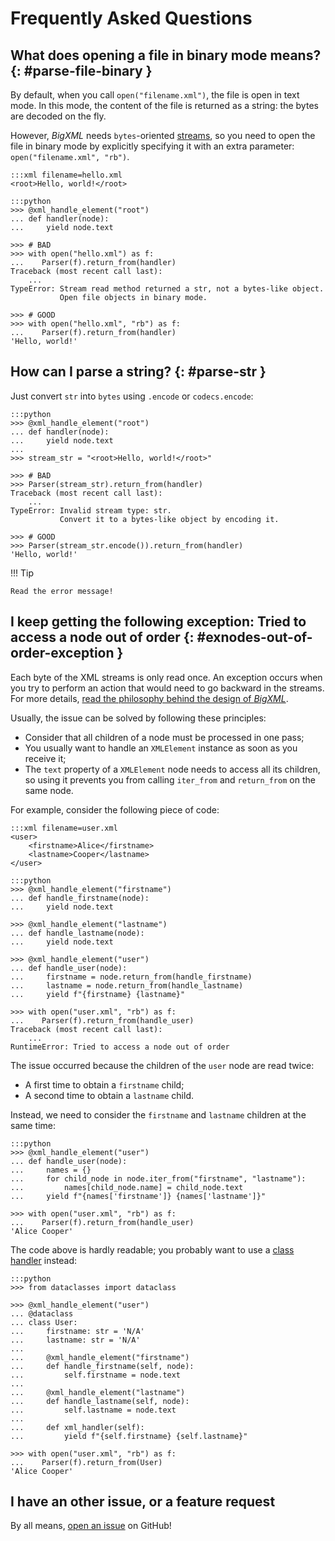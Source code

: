 # Frequently Asked Questions

## What does opening a file in binary mode means? {: #parse-file-binary }

By default, when you call `open("filename.xml")`, the file is open in text mode. In this
mode, the content of the file is returned as a string: the bytes are decoded on the fly.

However, _BigXML_ needs `bytes`-oriented [streams](streams.md), so you need to open the
file in binary mode by explicitly specifying it with an extra parameter:
`open("filename.xml", "rb")`.

    :::xml filename=hello.xml
    <root>Hello, world!</root>

<!---->

    :::python
    >>> @xml_handle_element("root")
    ... def handler(node):
    ...     yield node.text

    >>> # BAD
    >>> with open("hello.xml") as f:
    ...    Parser(f).return_from(handler)
    Traceback (most recent call last):
        ...
    TypeError: Stream read method returned a str, not a bytes-like object.
               Open file objects in binary mode.

    >>> # GOOD
    >>> with open("hello.xml", "rb") as f:
    ...    Parser(f).return_from(handler)
    'Hello, world!'

## How can I parse a string? {: #parse-str }

Just convert `str` into `bytes` using `.encode` or `codecs.encode`:

    :::python
    >>> @xml_handle_element("root")
    ... def handler(node):
    ...     yield node.text
    ...
    >>> stream_str = "<root>Hello, world!</root>"

    >>> # BAD
    >>> Parser(stream_str).return_from(handler)
    Traceback (most recent call last):
        ...
    TypeError: Invalid stream type: str.
               Convert it to a bytes-like object by encoding it.

    >>> # GOOD
    >>> Parser(stream_str.encode()).return_from(handler)
    'Hello, world!'

!!! Tip

    Read the error message!

## I keep getting the following exception: Tried to access a node out of order {: #exnodes-out-of-order-exception }

Each byte of the XML streams is only read once. An exception occurs when you try to
perform an action that would need to go backward in the streams. For more details,
[read the philosophy behind the design of _BigXML_](index.md#philosophy).

Usually, the issue can be solved by following these principles:

- Consider that all children of a node must be processed in one pass;
- You usually want to handle an `XMLElement` instance as soon as you receive it;
- The `text` property of a `XMLElement` node needs to access all its children, so using
  it prevents you from calling `iter_from` and `return_from` on the same node.

For example, consider the following piece of code:

    :::xml filename=user.xml
    <user>
        <firstname>Alice</firstname>
        <lastname>Cooper</lastname>
    </user>

<!---->

    :::python
    >>> @xml_handle_element("firstname")
    ... def handle_firstname(node):
    ...     yield node.text

    >>> @xml_handle_element("lastname")
    ... def handle_lastname(node):
    ...     yield node.text

    >>> @xml_handle_element("user")
    ... def handle_user(node):
    ...     firstname = node.return_from(handle_firstname)
    ...     lastname = node.return_from(handle_lastname)
    ...     yield f"{firstname} {lastname}"

    >>> with open("user.xml", "rb") as f:
    ...    Parser(f).return_from(handle_user)
    Traceback (most recent call last):
        ...
    RuntimeError: Tried to access a node out of order

The issue occurred because the children of the `user` node are read twice:

- A first time to obtain a `firstname` child;
- A second time to obtain a `lastname` child.

Instead, we need to consider the `firstname` and `lastname` children at the same time:

    :::python
    >>> @xml_handle_element("user")
    ... def handle_user(node):
    ...     names = {}
    ...     for child_node in node.iter_from("firstname", "lastname"):
    ...         names[child_node.name] = child_node.text
    ...     yield f"{names['firstname']} {names['lastname']}"

    >>> with open("user.xml", "rb") as f:
    ...    Parser(f).return_from(handle_user)
    'Alice Cooper'

The code above is hardly readable; you probably want to use a
[class handler](handlers.md#classes) instead:

    :::python
    >>> from dataclasses import dataclass

    >>> @xml_handle_element("user")
    ... @dataclass
    ... class User:
    ...     firstname: str = 'N/A'
    ...     lastname: str = 'N/A'
    ...
    ...     @xml_handle_element("firstname")
    ...     def handle_firstname(self, node):
    ...         self.firstname = node.text
    ...
    ...     @xml_handle_element("lastname")
    ...     def handle_lastname(self, node):
    ...         self.lastname = node.text
    ...
    ...     def xml_handler(self):
    ...         yield f"{self.firstname} {self.lastname}"

    >>> with open("user.xml", "rb") as f:
    ...    Parser(f).return_from(User)
    'Alice Cooper'

## I have an other issue, or a feature request

By all means, [open an issue](https://github.com/rogdham/bigxml/issues) on GitHub!
